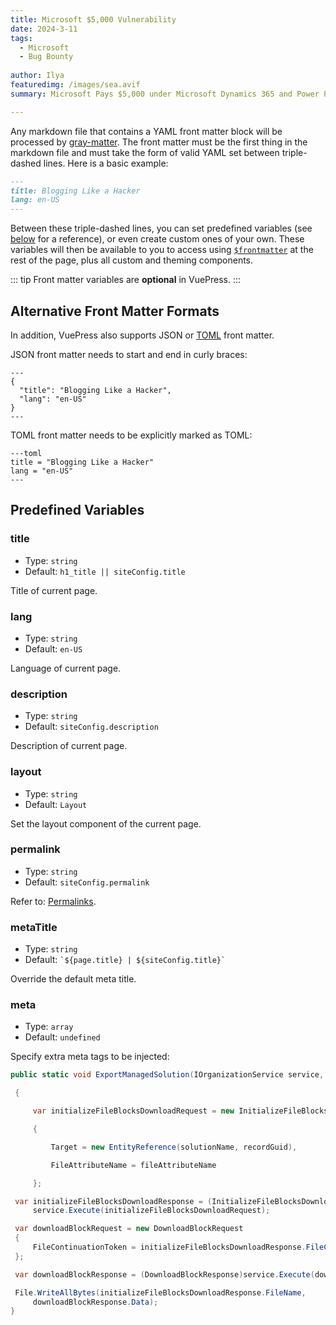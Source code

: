 ```yaml
---
title: Microsoft $5,000 Vulnerability
date: 2024-3-11
tags: 
  - Microsoft
  - Bug Bounty
 
author: Ilya
featuredimg: /images/sea.avif
summary: Microsoft Pays $5,000 under Microsoft Dynamics 365 and Power Platform Bounty Program.

---
```


Any markdown file that contains a YAML front matter block will be processed by [gray-matter](https://github.com/jonschlinkert/gray-matter). The front matter must be the first thing in the markdown file and must take the form of valid YAML set between triple-dashed lines. Here is a basic example:

```markdown
---
title: Blogging Like a Hacker
lang: en-US
---
```

Between these triple-dashed lines, you can set predefined variables (see [below](#predefined-variables) for a reference), or even create custom ones of your own. These variables will then be available to you to access using <code>[$frontmatter](./global-computed.md#frontmatter)</code> at the rest of the page, plus all custom and theming components.

::: tip
Front matter variables are **optional** in VuePress.
:::

## Alternative Front Matter Formats

In addition, VuePress also supports JSON or [TOML](https://github.com/toml-lang/toml) front matter.

JSON front matter needs to start and end in curly braces:

```
---
{
  "title": "Blogging Like a Hacker",
  "lang": "en-US"
}
---
```

TOML front matter needs to be explicitly marked as TOML:

```
---toml
title = "Blogging Like a Hacker"
lang = "en-US"
---
```


## Predefined Variables

### title

- Type: `string`
- Default: `h1_title || siteConfig.title`

Title of current page.

### lang

- Type: `string`
- Default: `en-US`

Language of current page.

### description

- Type: `string`
- Default: `siteConfig.description`

Description of current page.

### layout

- Type: `string`
- Default: `Layout`

Set the layout component of the current page.

### permalink

- Type: `string`
- Default: `siteConfig.permalink`

Refer to: [Permalinks](./permalinks.md).

### metaTitle

- Type: `string`
- Default: <code>\`${page.title} | ${siteConfig.title}\`</code>

Override the default meta title.

### meta

- Type: `array`
- Default: `undefined`

Specify extra meta tags to be injected:

``` cs
public static void ExportManagedSolution(IOrganizationService service, string solutionName, Guid recordGuid, string fileAttributeName)

 {

     var initializeFileBlocksDownloadRequest = new InitializeFileBlocksDownloadRequest

     {

         Target = new EntityReference(solutionName, recordGuid),

         FileAttributeName = fileAttributeName

     };

 var initializeFileBlocksDownloadResponse = (InitializeFileBlocksDownloadResponse)
     service.Execute(initializeFileBlocksDownloadRequest);

 var downloadBlockRequest = new DownloadBlockRequest
 {
     FileContinuationToken = initializeFileBlocksDownloadResponse.FileContinuationToken
 };

 var downloadBlockResponse = (DownloadBlockResponse)service.Execute(downloadBlockRequest);

 File.WriteAllBytes(initializeFileBlocksDownloadResponse.FileName,
     downloadBlockResponse.Data);
}
```
